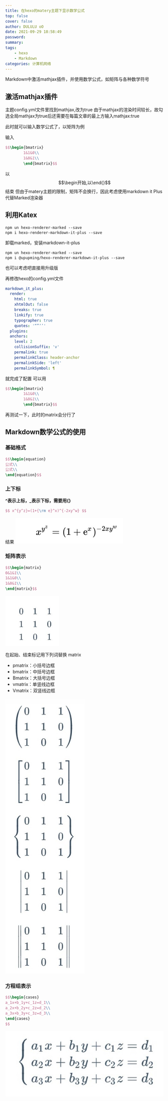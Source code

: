 ```yaml
---
title: 在hexo的matery主题下显示数学公式
top: false
cover: false
author: DULULU oO
date: 2021-09-29 18:58:49
password:
summary:
tags: 
    - hexo
    - Markdown
categories: 计算机网络
---
```


Markdown中激活mathjax插件，并使用数学公式，如矩阵与各种数学符号

## 激活mathjax插件

主题config.yml文件里找到mathjax,改为true
由于mathjax的渲染时间较长，故勾选全局mathjax为true后还需要在每篇文章的最上方输入mathjax:true


此时就可以输入数学公式了，以矩阵为例

输入
```Latex
$$\begin{bmatrix}             
        1&1&0\\                             
        1&0&1\\
        \end{bmatrix}$$

```

以$$\begin开始,以\end{}$$结束
但由于matery主题的限制，矩阵不会换行，因此考虑使用markdown it Plus代替Marked渲染器

## 利用Katex

```shell
npm un hexo-renderer-marked --save
npm i hexo-renderer-markdown-it-plus --save
```
卸载marked，安装markdown-it-plus


```shell
npm un hexo-renderer-marked --save
npm i @upupming/hexo-renderer-markdown-it-plus --save
```
也可以考虑吧直接用升级版

再修改hexo的config.yml文件
```yml
markdown_it_plus:
  render:
    html: true
    xhtmlOut: false
    breaks: true
    linkify: true
    typographer: true
    quotes: '“”‘’'
  plugins:
  anchors:
    level: 2
    collisionSuffix: 'v'
    permalink: true
    permalinkClass: header-anchor
    permalinkSide: 'left'
    permalinkSymbol: ¶
```
就完成了配置
可以用
```Latex
$$\begin{bmatrix}             
        1&1&0\\                             
        1&0&1\\
        \end{bmatrix}$$

```
再测试一下，此时的matrix会分行了

## Markdown数学公式的使用

### 基础格式
```Latex
$$\begin{equation}
公式\\
公式\\
\end{equation}$$
```

### 上下标

**^**表示上标，**_**表示下标，需要用**{}** 

```Latex
$$ x^{y^z}=(1+{\rm e}^x)^{-2xy^w} $$
```

结果
![结果](/img/posts/Markdown/index.jpg)

### 矩阵表示

```Latex
$$\begin{matrix}
0&1&1\\
1&1&0\\
1&0&1\\
\end{matrix}$$
```
![矩阵表示](/img/posts/Markdown/matrix0.jpg)

在起始、结束标记用下列词替换 matrix
- pmatrix：小括号边框
- bmatrix：中括号边框
- Bmatrix：大括号边框
- vmatrix：单竖线边框
- Vmatrix：双竖线边框

![边框矩阵表示](/img/posts/Markdown/matrix1.jpg)

### 方程组表示

```Latex
$$\begin{cases}
a_1x+b_1y+c_1z=d_1\\
a_2x+b_2y+c_2z=d_2\\
a_3x+b_3y+c_3z=d_3\\
\end{cases}
$$
```
![方程组表示](/img/posts/Markdown/equation0.jpg)

